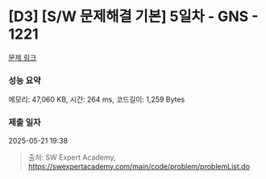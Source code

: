 # [D3] [S/W 문제해결 기본] 5일차 - GNS - 1221 

[문제 링크](https://swexpertacademy.com/main/code/problem/problemDetail.do?contestProbId=AV14jJh6ACYCFAYD) 

### 성능 요약

메모리: 47,060 KB, 시간: 264 ms, 코드길이: 1,259 Bytes

### 제출 일자

2025-05-21 19:38



> 출처: SW Expert Academy, https://swexpertacademy.com/main/code/problem/problemList.do